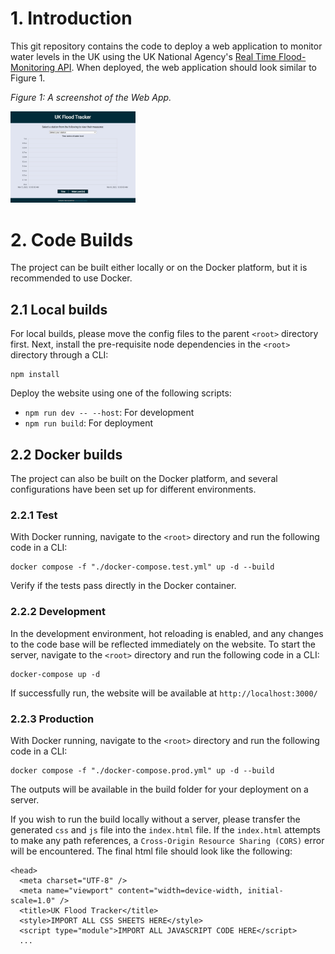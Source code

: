 # 1. Introduction
This git repository contains the code to deploy a web application to monitor water levels in the UK using the UK National Agency's [Real Time Flood-Monitoring API](https://environment.data.gov.uk/flood-monitoring/doc/reference). When deployed, the web application should look similar to Figure 1.   

*Figure 1: A screenshot of the Web App.*

<img src="./public/app.jpg" alt="Screenshot of the Web App" width="200"/>


# 2. Code Builds
The project can be built either locally or on the Docker platform, but it is recommended to use Docker.

## 2.1 Local builds
For local builds, please move the config files to the parent `<root>` directory first. Next, install the pre-requisite node dependencies in the `<root>` directory through a CLI:
```
npm install
```
Deploy the website using one of the following scripts:
- `npm run dev -- --host`: For development
- `npm run build`: For deployment

## 2.2 Docker builds
The project can also be built on the Docker platform, and several configurations have been set up for different environments. 

### 2.2.1 Test
With Docker running, navigate to the `<root>` directory and run the following code in a CLI:
```
docker compose -f "./docker-compose.test.yml" up -d --build 
```
Verify if the tests pass directly in the Docker container.

### 2.2.2 Development
In the development environment, hot reloading is enabled, and any changes to the code base will be reflected immediately on the website. To start the server, navigate to the `<root>` directory and run the following code in a CLI:
```
docker-compose up -d
```
If successfully run, the website will be available at `http://localhost:3000/`

### 2.2.3 Production
With Docker running, navigate to the `<root>` directory and run the following code in a CLI:
```
docker compose -f "./docker-compose.prod.yml" up -d --build 
```
The outputs will be available in the build folder for your deployment on a server. 

If you wish to run the build locally without a server, please transfer the generated `css` and `js` file into the `index.html` file. If the `index.html` attempts to make any path references, a `Cross-Origin Resource Sharing (CORS)` error will be encountered. The final html file should look like the following:

```
<head>
  <meta charset="UTF-8" />
  <meta name="viewport" content="width=device-width, initial-scale=1.0" />
  <title>UK Flood Tracker</title>
  <style>IMPORT ALL CSS SHEETS HERE</style>
  <script type="module">IMPORT ALL JAVASCRIPT CODE HERE</script>
  ...
```